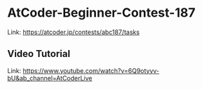 # AtCoder-Beginner-Contest-187
Link: https://atcoder.jp/contests/abc187/tasks
## Video Tutorial
Link: https://www.youtube.com/watch?v=6Q9otyyv-bU&ab_channel=AtCoderLive
